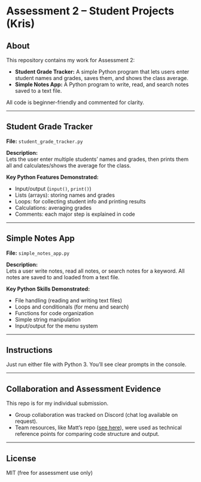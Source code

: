 # Assessment 2 – Student Projects (Kris)

## About

This repository contains my work for Assessment 2:
- **Student Grade Tracker:** A simple Python program that lets users enter student names and grades, saves them, and shows the class average.
- **Simple Notes App:** A Python program to write, read, and search notes saved to a text file.

All code is beginner-friendly and commented for clarity.

---

## Student Grade Tracker

**File:** `student_grade_tracker.py`

**Description:**  
Lets the user enter multiple students’ names and grades, then prints them all and calculates/shows the average for the class.

**Key Python Features Demonstrated:**
- Input/output (`input()`, `print()`)
- Lists (arrays): storing names and grades
- Loops: for collecting student info and printing results
- Calculations: averaging grades
- Comments: each major step is explained in code

---

## Simple Notes App

**File:** `simple_notes_app.py`

**Description:**  
Lets a user write notes, read all notes, or search notes for a keyword. All notes are saved to and loaded from a text file.

**Key Python Skills Demonstrated:**
- File handling (reading and writing text files)
- Loops and conditionals (for menu and search)
- Functions for code organization
- Simple string manipulation
- Input/output for the menu system

---

## Instructions

Just run either file with Python 3. You’ll see clear prompts in the console.

---

## Collaboration and Assessment Evidence

This repo is for my individual submission.  
- Group collaboration was tracked on Discord (chat log available on request).
- Team resources, like Matt’s repo ([see here](https://github.com/mbseedbox/Programming-Assignment)), were used as technical reference points for comparing code structure and output.

---

## License

MIT (free for assessment use only)
